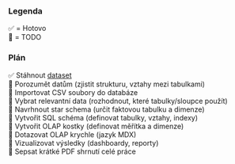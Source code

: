 ### Legenda

✅ = Hotovo  
🔴 = TODO

### Plán

✅ Stáhnout [dataset](https://www.kaggle.com/datasets/chadwambles/ecommerce-transactions)  
🔴 Porozumět datům (zjistit strukturu, vztahy mezi tabulkami)  
🔴 Importovat CSV soubory do databáze  
🔴 Vybrat relevantní data (rozhodnout, které tabulky/sloupce použít)  
🔴 Navrhnout star schema (určit faktovou tabulku a dimenze)  
🔴 Vytvořit SQL schéma (definovat tabulky, vztahy, indexy)  
🔴 Vytvořit OLAP kostky (definovat měřítka a dimenze)  
🔴 Dotazovat OLAP krychle (jazyk MDX)  
🔴 Vizualizovat výsledky (dashboardy, reporty)  
🔴 Sepsat krátké PDF shrnutí celé práce  